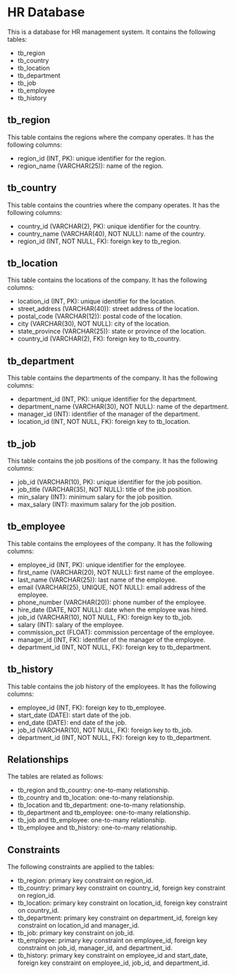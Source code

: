 # HR Database

This is a database for HR management system. It contains the following tables:

-   tb_region
-   tb_country
-   tb_location
-   tb_department
-   tb_job
-   tb_employee
-   tb_history

## tb_region

This table contains the regions where the company operates. It has the following columns:

-   region_id (INT, PK): unique identifier for the region.
-   region_name (VARCHAR(25)): name of the region.

## tb_country

This table contains the countries where the company operates. It has the following columns:

-   country_id (VARCHAR(2), PK): unique identifier for the country.
-   country_name (VARCHAR(40), NOT NULL): name of the country.
-   region_id (INT, NOT NULL, FK): foreign key to tb_region.

## tb_location

This table contains the locations of the company. It has the following columns:

-   location_id (INT, PK): unique identifier for the location.
-   street_address (VARCHAR(40)): street address of the location.
-   postal_code (VARCHAR(12)): postal code of the location.
-   city (VARCHAR(30), NOT NULL): city of the location.
-   state_province (VARCHAR(25)): state or province of the location.
-   country_id (VARCHAR(2), FK): foreign key to tb_country.

## tb_department

This table contains the departments of the company. It has the following columns:

-   department_id (INT, PK): unique identifier for the department.
-   department_name (VARCHAR(30), NOT NULL): name of the department.
-   manager_id (INT): identifier of the manager of the department.
-   location_id (INT, NOT NULL, FK): foreign key to tb_location.

## tb_job

This table contains the job positions of the company. It has the following columns:

-   job_id (VARCHAR(10), PK): unique identifier for the job position.
-   job_title (VARCHAR(35), NOT NULL): title of the job position.
-   min_salary (INT): minimum salary for the job position.
-   max_salary (INT): maximum salary for the job position.

## tb_employee

This table contains the employees of the company. It has the following columns:

-   employee_id (INT, PK): unique identifier for the employee.
-   first_name (VARCHAR(20), NOT NULL): first name of the employee.
-   last_name (VARCHAR(25)): last name of the employee.
-   email (VARCHAR(25), UNIQUE, NOT NULL): email address of the employee.
-   phone_number (VARCHAR(20)): phone number of the employee.
-   hire_date (DATE, NOT NULL): date when the employee was hired.
-   job_id (VARCHAR(10), NOT NULL, FK): foreign key to tb_job.
-   salary (INT): salary of the employee.
-   commission_pct (FLOAT): commission percentage of the employee.
-   manager_id (INT, FK): identifier of the manager of the employee.
-   department_id (INT, NOT NULL, FK): foreign key to tb_department.

## tb_history

This table contains the job history of the employees. It has the following columns:

-   employee_id (INT, FK): foreign key to tb_employee.
-   start_date (DATE): start date of the job.
-   end_date (DATE): end date of the job.
-   job_id (VARCHAR(10), NOT NULL, FK): foreign key to tb_job.
-   department_id (INT, NOT NULL, FK): foreign key to tb_department.

## Relationships

The tables are related as follows:

-   tb_region and tb_country: one-to-many relationship.
-   tb_country and tb_location: one-to-many relationship.
-   tb_location and tb_department: one-to-many relationship.
-   tb_department and tb_employee: one-to-many relationship.
-   tb_job and tb_employee: one-to-many relationship.
-   tb_employee and tb_history: one-to-many relationship.

## Constraints

The following constraints are applied to the tables:

-   tb_region: primary key constraint on region_id.
-   tb_country: primary key constraint on country_id, foreign key constraint on region_id.
-   tb_location: primary key constraint on location_id, foreign key constraint on country_id.
-   tb_department: primary key constraint on department_id, foreign key constraint on location_id and manager_id.
-   tb_job: primary key constraint on job_id.
-   tb_employee: primary key constraint on employee_id, foreign key constraint on job_id, manager_id, and department_id.
-   tb_history: primary key constraint on employee_id and start_date, foreign key constraint on employee_id, job_id, and department_id.

